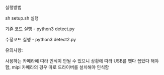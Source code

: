 실행방법


sh setup.sh 실행

기존 코드 실행 - python3 detect.py

수정코드 실행 - python3 detect2.py


 유의사항:

 사용하는 카메라에 따라 인식이 안될 수 있으니 상황에 따라 USB를 뺏다 꼽았다 해야함,
 mipi 카메라의 경우 따로 드라이버를 설치해야 인식함
